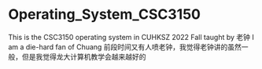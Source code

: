 # Operating_System_CSC3150

This is the CSC3150 operating system in CUHKSZ 2022 Fall taught by 老钟
I am a die-hard fan of Chuang
前段时间又有人喷老钟，我觉得老钟讲的虽然一般，但是我觉得龙大计算机教学会越来越好的
